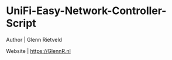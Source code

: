 # UniFi-Easy-Network-Controller-Script

Author     | Glenn Rietveld

Website    | https://GlennR.nl
